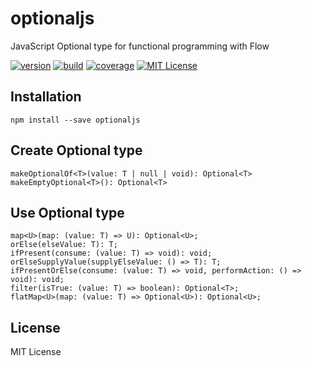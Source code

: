 # optionaljs
JavaScript Optional type for functional programming with Flow

[![version][version-badge]][package]
[![build][build]][circleci]
[![coverage][coverage]][codecov]
[![MIT License][license-badge]][license]

## Installation
    npm install --save optionaljs
    
## Create Optional type

    makeOptionalOf<T>(value: T | null | void): Optional<T>
    makeEmptyOptional<T>(): Optional<T>

## Use Optional type

    map<U>(map: (value: T) => U): Optional<U>;
    orElse(elseValue: T): T;
    ifPresent(consume: (value: T) => void): void;
    orElseSupplyValue(supplyElseValue: () => T): T;
    ifPresentOrElse(consume: (value: T) => void, performAction: () => void): void;
    filter(isTrue: (value: T) => boolean): Optional<T>;
    flatMap<U>(map: (value: T) => Optional<U>): Optional<U>;  

## License
MIT License

[license-badge]: https://img.shields.io/badge/license-MIT-green
[license]: https://github.com/pksilen/optionaljs/blob/master/LICENSE
[version-badge]: https://img.shields.io/npm/v/optionaljs.svg?style=flat-square
[package]: https://www.npmjs.com/package/optionaljs
[build]: https://img.shields.io/circleci/project/github/pksilen/optionaljs/master.svg?style=flat-square
[circleci]: https://circleci.com/gh/pksilen/optionaljs/tree/master
[coverage]: https://img.shields.io/codecov/c/github/pksilen/optionaljs/master.svg?style=flat-square
[codecov]: https://codecov.io/gh/pksilen/optionaljs
